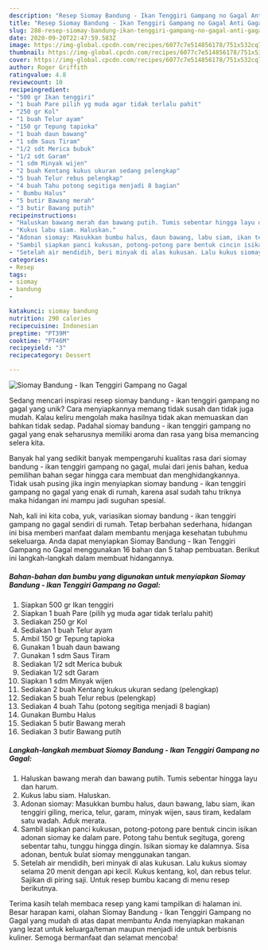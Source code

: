 ```yaml
---
description: "Resep Siomay Bandung - Ikan Tenggiri Gampang no Gagal Anti Gagal"
title: "Resep Siomay Bandung - Ikan Tenggiri Gampang no Gagal Anti Gagal"
slug: 288-resep-siomay-bandung-ikan-tenggiri-gampang-no-gagal-anti-gagal
date: 2020-09-20T22:47:59.583Z
image: https://img-global.cpcdn.com/recipes/6077c7e514856178/751x532cq70/siomay-bandung-ikan-tenggiri-gampang-no-gagal-foto-resep-utama.jpg
thumbnail: https://img-global.cpcdn.com/recipes/6077c7e514856178/751x532cq70/siomay-bandung-ikan-tenggiri-gampang-no-gagal-foto-resep-utama.jpg
cover: https://img-global.cpcdn.com/recipes/6077c7e514856178/751x532cq70/siomay-bandung-ikan-tenggiri-gampang-no-gagal-foto-resep-utama.jpg
author: Roger Griffith
ratingvalue: 4.8
reviewcount: 10
recipeingredient:
- "500 gr Ikan tenggiri"
- "1 buah Pare pilih yg muda agar tidak terlalu pahit"
- "250 gr Kol"
- "1 buah Telur ayam"
- "150 gr Tepung tapioka"
- "1 buah daun bawang"
- "1 sdm Saus Tiram"
- "1/2 sdt Merica bubuk"
- "1/2 sdt Garam"
- "1 sdm Minyak wijen"
- "2 buah Kentang kukus ukuran sedang pelengkap"
- "5 buah Telur rebus pelengkap"
- "4 buah Tahu potong segitiga menjadi 8 bagian"
- " Bumbu Halus"
- "5 butir Bawang merah"
- "3 butir Bawang putih"
recipeinstructions:
- "Haluskan bawang merah dan bawang putih. Tumis sebentar hingga layu dan harum."
- "Kukus labu siam. Haluskan."
- "Adonan siomay: Masukkan bumbu halus, daun bawang, labu siam, ikan tenggiri giling, merica, telur, garam, minyak wijen, saus tiram, kedalam satu wadah. Aduk merata."
- "Sambil siapkan panci kukusan, potong-potong pare bentuk cincin isikan adonan siomay ke dalam pare. Potong tahu bentuk segituga, goreng sebentar tahu, tunggu hingga dingin. Isikan siomay ke dalamnya. Sisa adonan, bentuk bulat siomay menggunakan tangan."
- "Setelah air mendidih, beri minyak di alas kukusan. Lalu kukus siomay selama 20 menit dengan api kecil. Kukus kentang, kol, dan rebus telur. Sajikan di piring saji. Untuk resep bumbu kacang di menu resep berikutnya."
categories:
- Resep
tags:
- siomay
- bandung
- 

katakunci: siomay bandung  
nutrition: 290 calories
recipecuisine: Indonesian
preptime: "PT39M"
cooktime: "PT46M"
recipeyield: "3"
recipecategory: Dessert

---
```



![Siomay Bandung - Ikan Tenggiri Gampang no Gagal](https://img-global.cpcdn.com/recipes/6077c7e514856178/751x532cq70/siomay-bandung-ikan-tenggiri-gampang-no-gagal-foto-resep-utama.jpg)

Sedang mencari inspirasi resep siomay bandung - ikan tenggiri gampang no gagal yang unik? Cara menyiapkannya memang tidak susah dan tidak juga mudah. Kalau keliru mengolah maka hasilnya tidak akan memuaskan dan bahkan tidak sedap. Padahal siomay bandung - ikan tenggiri gampang no gagal yang enak seharusnya memiliki aroma dan rasa yang bisa memancing selera kita.



Banyak hal yang sedikit banyak mempengaruhi kualitas rasa dari siomay bandung - ikan tenggiri gampang no gagal, mulai dari jenis bahan, kedua pemilihan bahan segar hingga cara membuat dan menghidangkannya. Tidak usah pusing jika ingin menyiapkan siomay bandung - ikan tenggiri gampang no gagal yang enak di rumah, karena asal sudah tahu triknya maka hidangan ini mampu jadi suguhan spesial.


Nah, kali ini kita coba, yuk, variasikan siomay bandung - ikan tenggiri gampang no gagal sendiri di rumah. Tetap berbahan sederhana, hidangan ini bisa memberi manfaat dalam membantu menjaga kesehatan tubuhmu sekeluarga. Anda dapat menyiapkan Siomay Bandung - Ikan Tenggiri Gampang no Gagal menggunakan 16 bahan dan 5 tahap pembuatan. Berikut ini langkah-langkah dalam membuat hidangannya.

<!--inarticleads1-->

##### Bahan-bahan dan bumbu yang digunakan untuk menyiapkan Siomay Bandung - Ikan Tenggiri Gampang no Gagal:

1. Siapkan 500 gr Ikan tenggiri
1. Siapkan 1 buah Pare (pilih yg muda agar tidak terlalu pahit)
1. Sediakan 250 gr Kol
1. Sediakan 1 buah Telur ayam
1. Ambil 150 gr Tepung tapioka
1. Gunakan 1 buah daun bawang
1. Gunakan 1 sdm Saus Tiram
1. Sediakan 1/2 sdt Merica bubuk
1. Sediakan 1/2 sdt Garam
1. Siapkan 1 sdm Minyak wijen
1. Sediakan 2 buah Kentang kukus ukuran sedang (pelengkap)
1. Sediakan 5 buah Telur rebus (pelengkap)
1. Sediakan 4 buah Tahu (potong segitiga menjadi 8 bagian)
1. Gunakan  Bumbu Halus
1. Sediakan 5 butir Bawang merah
1. Sediakan 3 butir Bawang putih




<!--inarticleads2-->

##### Langkah-langkah membuat Siomay Bandung - Ikan Tenggiri Gampang no Gagal:

1. Haluskan bawang merah dan bawang putih. Tumis sebentar hingga layu dan harum.
1. Kukus labu siam. Haluskan.
1. Adonan siomay: Masukkan bumbu halus, daun bawang, labu siam, ikan tenggiri giling, merica, telur, garam, minyak wijen, saus tiram, kedalam satu wadah. Aduk merata.
1. Sambil siapkan panci kukusan, potong-potong pare bentuk cincin isikan adonan siomay ke dalam pare. Potong tahu bentuk segituga, goreng sebentar tahu, tunggu hingga dingin. Isikan siomay ke dalamnya. Sisa adonan, bentuk bulat siomay menggunakan tangan.
1. Setelah air mendidih, beri minyak di alas kukusan. Lalu kukus siomay selama 20 menit dengan api kecil. Kukus kentang, kol, dan rebus telur. Sajikan di piring saji. Untuk resep bumbu kacang di menu resep berikutnya.




Terima kasih telah membaca resep yang kami tampilkan di halaman ini. Besar harapan kami, olahan Siomay Bandung - Ikan Tenggiri Gampang no Gagal yang mudah di atas dapat membantu Anda menyiapkan makanan yang lezat untuk keluarga/teman maupun menjadi ide untuk berbisnis kuliner. Semoga bermanfaat dan selamat mencoba!
